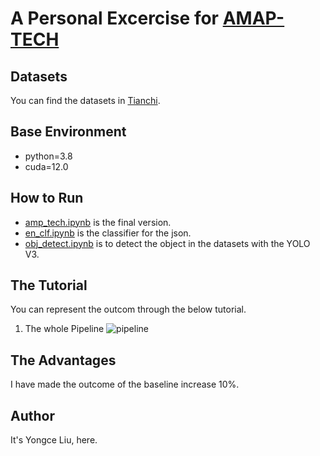 # A Personal Excercise for [AMAP-TECH](https://tianchi.aliyun.com/competition/entrance/531809/information)

## Datasets

You can find the datasets in [Tianchi](https://tianchi.aliyun.com/dataset/144857).

## Base Environment

* python=3.8
* cuda=12.0

## How to Run

* [amp_tech.ipynb](./amap_tech.ipynb) is the final version.
* [en_clf.ipynb](./en_clf.ipynb) is the classifier for the json.
* [obj_detect.ipynb](./obj_detect.ipynb) is to detect the object in the datasets with the YOLO V3.

## The Tutorial

You can represent the outcom through the below tutorial.

1. The whole Pipeline
![pipeline](''\./imgs/pipeline.png)
## The Advantages

I have made the outcome of the baseline increase 10%.

## Author

It's Yongce Liu, here.

